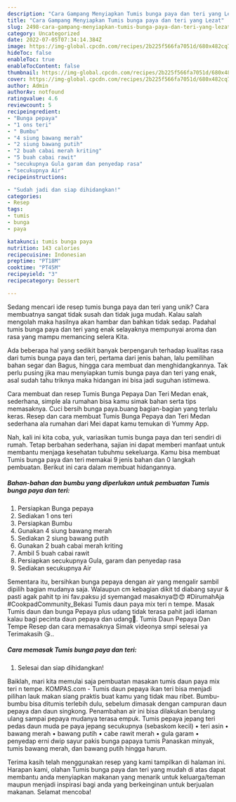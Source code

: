 ```yaml
---
description: "Cara Gampang Menyiapkan Tumis bunga paya dan teri yang Lezat"
title: "Cara Gampang Menyiapkan Tumis bunga paya dan teri yang Lezat"
slug: 2498-cara-gampang-menyiapkan-tumis-bunga-paya-dan-teri-yang-lezat
category: Uncategorized
date: 2022-07-05T07:34:14.384Z
image: https://img-global.cpcdn.com/recipes/2b225f566fa7051d/680x482cq70/tumis-bunga-paya-dan-teri-foto-resep-utama.jpg
hideToc: false
enableToc: true
enableTocContent: false
thumbnail: https://img-global.cpcdn.com/recipes/2b225f566fa7051d/680x482cq70/tumis-bunga-paya-dan-teri-foto-resep-utama.jpg
cover: https://img-global.cpcdn.com/recipes/2b225f566fa7051d/680x482cq70/tumis-bunga-paya-dan-teri-foto-resep-utama.jpg
author: Admin
authorAv: notfound
ratingvalue: 4.6
reviewcount: 5
recipeingredient:
- "Bunga pepaya"
- "1 ons teri"
- " Bumbu"
- "4 siung bawang merah"
- "2 siung bawang putih"
- "2 buah cabai merah kriting"
- "5 buah cabai rawit"
- "secukupnya Gula garam dan penyedap rasa"
- "secukupnya Air"
recipeinstructions:

- "Sudah jadi dan siap dihidangkan!"
categories:
- Resep
tags:
- tumis
- bunga
- paya

katakunci: tumis bunga paya 
nutrition: 143 calories
recipecuisine: Indonesian
preptime: "PT18M"
cooktime: "PT45M"
recipeyield: "3"
recipecategory: Dessert

---
```





Sedang mencari ide resep tumis bunga paya dan teri yang unik? Cara membuatnya sangat tidak susah dan tidak juga mudah. Kalau salah mengolah maka hasilnya akan hambar dan bahkan tidak sedap. Padahal tumis bunga paya dan teri yang enak selayaknya mempunyai aroma dan rasa yang mampu memancing selera Kita.





Ada beberapa hal yang sedikit banyak berpengaruh terhadap kualitas rasa dari tumis bunga paya dan teri, pertama dari jenis bahan, lalu pemilihan bahan segar dan Bagus, hingga cara membuat dan menghidangkannya. Tak perlu pusing jika mau menyiapkan tumis bunga paya dan teri yang enak,      asal sudah tahu triknya maka hidangan ini bisa jadi suguhan istimewa.














Cara membuat dan resep Tumis Bunga Pepaya Dan Teri Medan enak, sederhana, simple ala rumahan bisa kamu simak bahan serta tips memasaknya. Cuci bersih bunga paya.buang bagian-bagian yang terlalu keras. Resep dan cara membuat Tumis Bunga Pepaya dan Teri Medan sederhana ala rumahan dari Mei dapat kamu temukan di Yummy App.






Nah, kali ini kita coba, yuk, variasikan tumis bunga paya dan teri sendiri di rumah. Tetap berbahan sederhana, sajian ini dapat memberi manfaat untuk membantu menjaga kesehatan tubuhmu sekeluarga. Kamu bisa membuat Tumis bunga paya dan teri memakai 9 jenis bahan dan 0 langkah pembuatan. Berikut ini cara dalam membuat hidangannya.

<!--inarticleads1-->

##### Bahan-bahan dan bumbu yang diperlukan untuk pembuatan Tumis bunga paya dan teri:

1. Persiapkan Bunga pepaya
1. Sediakan 1 ons teri
1. Persiapkan  Bumbu
1. Gunakan 4 siung bawang merah
1. Sediakan 2 siung bawang putih
1. Gunakan 2 buah cabai merah kriting
1. Ambil 5 buah cabai rawit
1. Persiapkan secukupnya Gula, garam dan penyedap rasa
1. Sediakan secukupnya Air


Sementara itu, bersihkan bunga pepaya dengan air yang mengalir sambil dipilih bagian mudanya saja. Walaupun cm kebagian dikit td diabang sayur &amp; pasti agak pahit tp ini fav.paksu jd syemangad masaknya😍😍 #DirumahAja #CookpadCommunity_Bekasi Tumis daun paya mix teri n tempe. Masak Tumis daun dan bunga Pepaya plus udang tidak terasa pahit jadi idaman kalau bagi pecinta daun pepaya dan udang🙏. Tumis Daun Pepaya Dan Tempe Resep dan cara memasaknya Simak videonya smpi selesai ya Terimakasih 😘.. 

<!--inarticleads2-->

##### Cara memasak Tumis bunga paya dan teri:


1. Selesai dan siap dihidangkan!

Baiklah, mari kita memulai saja pembuatan masakan tumis daun paya mix teri n tempe. KOMPAS.com - Tumis daun pepaya ikan teri bisa menjadi pilihan lauk makan siang praktis buat kamu yang tidak mau ribet. Bumbu-bumbu bisa ditumis terlebih dulu, sebelum dimasak dengan campuran daun pepaya dan daun singkong. Penambahan air ini bisa dilakukan berulang ulang sampai pepaya mudanya terasa empuk. Tumis pepaya jepang teri pedas daun muda pe paya jepang secukupnya (sebaskom kecil) • teri asin • bawang merah • bawang putih • cabe rawit merah • gula garam • penyedap erni dwip sayur pakis bunga papaya tumis Panaskan minyak, tumis bawang merah, dan bawang putih hingga harum. 

Terima kasih telah menggunakan resep yang kami tampilkan di halaman ini. Harapan kami, olahan Tumis bunga paya dan teri yang mudah di atas dapat membantu anda menyiapkan makanan yang menarik untuk keluarga/teman maupun menjadi inspirasi bagi anda yang berkeinginan untuk berjualan makanan. Selamat mencoba!
